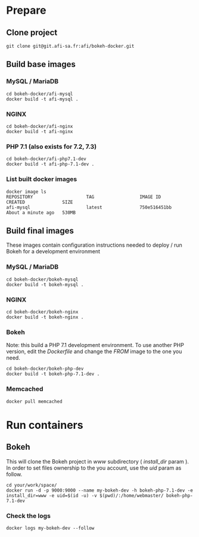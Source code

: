 # Prepare

## Clone project

```
git clone git@git.afi-sa.fr:afi/bokeh-docker.git
```

## Build base images

### MySQL / MariaDB
```
cd bokeh-docker/afi-mysql
docker build -t afi-mysql .
```

### NGINX
```
cd bokeh-docker/afi-nginx
docker build -t afi-nginx
```

### PHP 7.1 (also exists for 7.2, 7.3)
```
cd bokeh-docker/afi-php7.1-dev
docker build -t afi-php-7.1-dev .
```


### List built docker images
```
docker image ls                                                                       
REPOSITORY                    TAG                 IMAGE ID            CREATED              SIZE                     
afi-mysql                     latest              750e516451bb        About a minute ago   530MB      
```


## Build final images

These images contain configuration instructions needed to deploy / run Bokeh for a development environment

### MySQL / MariaDB
```
cd bokeh-docker/bokeh-mysql
docker build -t bokeh-mysql .
```

### NGINX
```
cd bokeh-docker/bokeh-nginx
docker build -t bokeh-nginx .
```

### Bokeh
Note: this build a PHP 7.1 development environment. To use another PHP version, edit the *Dockerfile* and change the *FROM* image to the one you need.

```
cd bokeh-docker/bokeh-php-dev
docker build -t bokeh-php-7.1-dev .
```

### Memcached
```
docker pull memcached
```

# Run containers

## Bokeh

This will clone the Bokeh project in *www* subdirectory ( *install_dir* param ). In order to set files ownership to the you account, use the *uid* param as follow. 
```
cd your/work/space/
docker run -d -p 9000:9000 --name my-bokeh-dev -h bokeh-php-7.1-dev -e install_dir=www -e uid=$(id -u) -v $(pwd)/:/home/webmaster/ bokeh-php-7.1-dev
```

### Check the logs
```
docker logs my-bokeh-dev --follow
```


